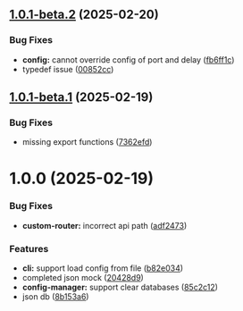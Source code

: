 ## [1.0.1-beta.2](https://github.com/akinoccc/jsonx-mock/compare/v1.0.1-beta.1...v1.0.1-beta.2) (2025-02-20)


### Bug Fixes

* **config:** cannot override config of port and delay ([fb6ff1c](https://github.com/akinoccc/jsonx-mock/commit/fb6ff1c4a2841e1dc6abd94e5ad95da5747e7811))
* typedef issue ([00852cc](https://github.com/akinoccc/jsonx-mock/commit/00852ccf2f26b0b81ee0fac4e8b449cc1d59a9fd))

## [1.0.1-beta.1](https://github.com/akinoccc/jsonx-mock/compare/v1.0.0...v1.0.1-beta.1) (2025-02-19)


### Bug Fixes

* missing export functions ([7362efd](https://github.com/akinoccc/jsonx-mock/commit/7362efd629d4e9b49e73a97a36960e26e0871278))

# 1.0.0 (2025-02-19)


### Bug Fixes

* **custom-router:** incorrect api path ([adf2473](https://github.com/akinoccc/jsonx-mock/commit/adf2473a727c86465bbcec384d328ea59298a393))


### Features

* **cli:** support load config from file ([b82e034](https://github.com/akinoccc/jsonx-mock/commit/b82e034c48040caf78ce70ece3d1daa7a5cd7f19))
* completed json mock ([20428d9](https://github.com/akinoccc/jsonx-mock/commit/20428d900a99659543da6bb91dd9314e2492b489))
* **config-manager:** support clear databases ([85c2c12](https://github.com/akinoccc/jsonx-mock/commit/85c2c124fa0179378ebe33b5e96fd49e76dddba1))
* json db ([8b153a6](https://github.com/akinoccc/jsonx-mock/commit/8b153a6ccf1e95fa3eeff606a1479bf0c4890083))
